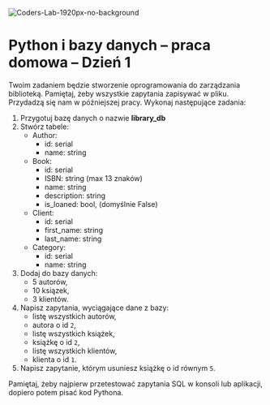 ![Coders-Lab-1920px-no-background](https://user-images.githubusercontent.com/30623667/104709394-2cabee80-571f-11eb-9518-ea6a794e558e.png)


# Python i bazy danych – praca domowa – Dzień 1

Twoim zadaniem będzie stworzenie oprogramowania do zarządzania biblioteką. Pamiętaj, żeby wszystkie zapytania zapisywać
w pliku. Przydadzą się nam w późniejszej pracy. Wykonaj następujące zadania: 

1. Przygotuj bazę danych o nazwie **library_db**
2. Stwórz tabele:
    * Author:
      * id: serial
      * name: string
    * Book:
      * id: serial
      * ISBN: string (max 13 znaków)
      * name: string
      * description: string
      * is_loaned: bool, (domyślnie False)
    * Client:
      * id: serial
      * first_name: string
      * last_name: string
    * Category:
      * id: serial
      * name: string
3. Dodaj do bazy danych:
    * 5 autorów,
    * 10 ksiązek,
    * 3 klientów.
4. Napisz zapytania, wyciągające dane z bazy:
    * listę wszystkich autorów,
    * autora o id `2`,
    * listę wszystkich książek,
    * książkę o id `2`,
    * listę wszystkich klientów,
    * klienta o id `1`.
5. Napisz zapytanie, którym usuniesz książkę o id równym `5`.  

Pamiętaj, żeby najpierw przetestować zapytania SQL w konsoli lub aplikacji, dopiero potem pisać kod Pythona.
